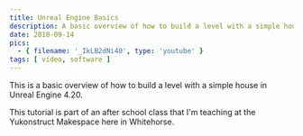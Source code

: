```yaml
---
title: Unreal Engine Basics
description: A basic overview of how to build a level with a simple house in Unreal Engine
date: 2018-09-14
pics:
  - { filename: '_IkLB2dNi40', type: 'youtube' }
tags: [ video, software ]
---
```

This is a basic overview of how to build a level with a simple house in Unreal Engine 4.20.

This tutorial is part of an after school class that I'm teaching at the Yukonstruct Makespace here in Whitehorse.